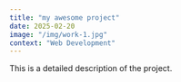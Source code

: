 ```yaml
---
title: "my awesome project"
date: 2025-02-20
image: "/img/work-1.jpg"
context: "Web Development"
---
```

This is a detailed description of the project.

